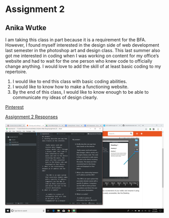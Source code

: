 # Assignment 2
## Anika Wutke
I am taking this class in part because it is a requirement for the BFA. However, I found myself interested in the design side of web development last semester in the photoshop art and design class. This last summer also got me interested in coding when I was working on content for my office’s website and had to wait for the one person who knew code to officially change anything. I would love to add the skill of at least basic coding to my repertoire.

1. I would like to end this class with basic coding abilities.
2. I would like to know how to make a functioning website.
2. By the end of this class, I would like to know enough to be able to communicate my ideas of design clearly.

[Pinterest](https://www.pinterest.com/)

[Assignment 2 Responses](./responses.txt)

![Assignment 2 Screenshot](./Images/A02_screenshot.png.png)
